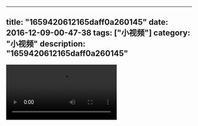 
---
title: "1659420612165daff0a260145"
date: 2016-12-09-00-47-38
tags: ["小视频"]
category: "小视频"
description: "1659420612165daff0a260145"
---
<video src="http://ohtsqip0g.bkt.clouddn.com/1659420612165daff0a260145.mp4" controls="controls"></video>
